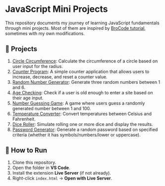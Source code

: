 # JavaScript Mini Projects

This repository documents my journey of learning JavaScript fundamentals through mini projects. Most of them are inspired by [BroCode tutorial](https://www.youtube.com/@BroCodez), sometimes with my own modifications.

## 📂 Projects

1. [Circle Circumference](./circle-circumference): Calculate the circumference of a circle based on user input for the radius.
2. [Counter Program](./counter-program): A simple counter application that allows users to increase, decrease, and reset a counter value.
3. [Random Number Generator](./random-number-generator): Generate three random numbers between 1 and 6.
4. [Age Checking](./age-checking): Check if a user is old enough to enter a site based on their age input.
5. [Number Guessing Game](./guess-a-number): A game where users guess a randomly generated number between 1 and 100.
6. [Temperature Converter](./temperature-conversion): Convert temperatures between Celsius and Fahrenheit.
7. [Dice Roller](./dice-roller-program): Simulate rolling one or more dice and display the results.
8. [Password Generator](./random-password-generator): Generate a random password based on specified criteria (whether it has symbols/numbers/lower or uppercase).

## 🚀 How to Run

1. Clone this repository.
2. Open the folder in **VS Code**.
3. Install the extension **Live Server** (if not already).
4. Right-click `index.html` → **Open with Live Server**.
